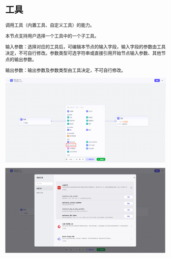 # 工具

调用工具（内置工具、自定义工具）的能力。

本节点支持用户选择一个工具中的一个子工具。

输入参数：选择对应的工具后，可编辑本节点的输入字段，输入字段的参数由工具决定，不可自行修改。参数类型可选字符串或直接引用开始节点输入参数、其他节点的输出参数。

输出参数：输出参数及参数类型由工具决定，不可自行修改。

![image-20251016171353507](assets/image-20251016171353507.png)

![image-20251016171548829](assets/image-20251016171548829.png)